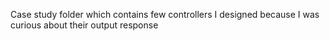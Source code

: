 
Case study folder which contains few controllers I designed because I was curious about their output response
